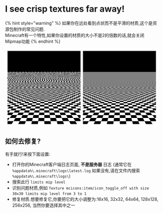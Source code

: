 # I see crisp textures far away!

{% hint style="warning" %}
如果你在远处看到点状而不是平滑的材质,这个是资源包制作的常见问题.  
Minecraft有一个特性,如果你设置的材质的大小不是2的倍数的话,就会关闭Mipmap功能
{% endhint %}

![&#x5DE6;&#x8FB9;:&#x65E0;mipmap &#x53F3;&#x8FB9;:&#x6709;mipmap](../.gitbook/assets/image%20%2819%29.png)

## **如何去修复?**

有手就行!来按下面设置:

* 打开你的Minecraft客户端日志页面, **不是服务器** 日志 \(通常它在 `%appdata%\.minecraft\logs\latest.log` 如果没有,请在文件内搜索 `%appdata%\.minecraft\logs\`\)
* 搜索此行 `limits mip level`
* 识别问题材质,例如 `Texture mcicons:item/icon_toggle_off with size 30x30 limits mip level from 3 to 1`
* 修复材质.想要修复它,你要把它的大小调整为:16x16, 32x32, 64x64, 128x128, 256x256, 当然你要选择其中之一

